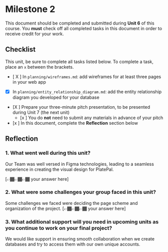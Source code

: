 # Milestone 2

This document should be completed and submitted during **Unit 6** of this course. You **must** check off all completed tasks in this document in order to receive credit for your work.

## Checklist

This unit, be sure to complete all tasks listed below. To complete a task, place an `x` between the brackets.

- [ X ] In `planning/wireframes.md`: add wireframes for at least three pages in your web app
- [X] In `planning/entity_relationship_diagram.md`: add the entity relationship diagram you developed for your database
- [X ] Prepare your three-minute pitch presentation, to be presented during Unit 7 (the next unit)
  - [x ] You do **not** need to submit any materials in advance of your pitch
- [x ] In this document, complete the **Reflection** section below

## Reflection

### 1. What went well during this unit?

Our Team was well versed in Figma technologies, leading to a seamless experience in creating the visual design for PlatePal.

[👉🏾👉🏾👉🏾 your answer here]

### 2. What were some challenges your group faced in this unit?
Some challenges we faced were deciding the page scheme and organization of the project. 
[👉🏾👉🏾👉🏾 your answer here]

### 3. What additional support will you need in upcoming units as you continue to work on your final project?

We would like support in ensuring smooth collaboration when we create databases and try to access them with our own unique accounts. 
